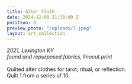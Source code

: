```yaml
---
title: Alter Cloth
date: 2024-12-08 21:38:00 Z
position: 8
preview_photo: "/uploads/7.jpeg"
layout: art_collection
---
```


*2021, Lexington KY* <br>
*found and repurposed fabrics, linocut print* <br>
<br>
Quilted alter clothes for tarot, ritual, or reflection. <br>
Quilt 1 from a series of 10. 